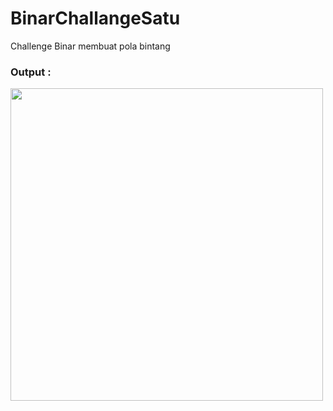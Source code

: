 # BinarChallangeSatu
Challenge Binar membuat pola bintang

### Output : 
<img src="https://user-images.githubusercontent.com/43781583/158038667-881d6bb5-6a27-4919-860b-bac8f10e6d24.png" width="500">
